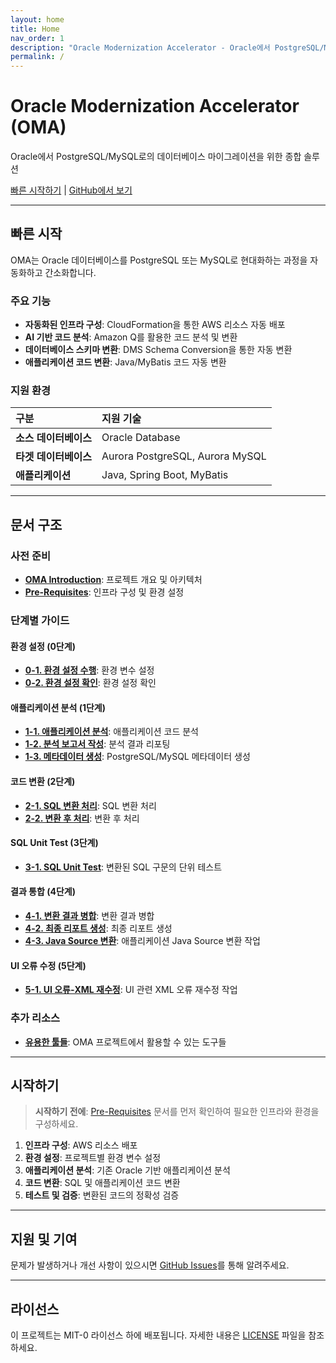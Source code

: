 ```yaml
---
layout: home
title: Home
nav_order: 1
description: "Oracle Modernization Accelerator - Oracle에서 PostgreSQL/MySQL로의 데이터베이스 마이그레이션을 위한 종합 솔루션"
permalink: /
---
```


# Oracle Modernization Accelerator (OMA)

Oracle에서 PostgreSQL/MySQL로의 데이터베이스 마이그레이션을 위한 종합 솔루션

[빠른 시작하기](#빠른-시작) | [GitHub에서 보기](https://github.com/aws-samples/sample-oracle-modernization-accelerator)

---

## 빠른 시작

OMA는 Oracle 데이터베이스를 PostgreSQL 또는 MySQL로 현대화하는 과정을 자동화하고 간소화합니다.

### 주요 기능

- **자동화된 인프라 구성**: CloudFormation을 통한 AWS 리소스 자동 배포
- **AI 기반 코드 분석**: Amazon Q를 활용한 코드 분석 및 변환
- **데이터베이스 스키마 변환**: DMS Schema Conversion을 통한 자동 변환
- **애플리케이션 코드 변환**: Java/MyBatis 코드 자동 변환

### 지원 환경

| 구분 | 지원 기술 |
|:-----|:----------|
| **소스 데이터베이스** | Oracle Database |
| **타겟 데이터베이스** | Aurora PostgreSQL, Aurora MySQL |
| **애플리케이션** | Java, Spring Boot, MyBatis |

---

## 문서 구조

### 사전 준비

- [**OMA Introduction**](OMA-Introduction.md): 프로젝트 개요 및 아키텍처
- [**Pre-Requisites**](Pre-Requisites.md): 인프라 구성 및 환경 설정

### 단계별 가이드

#### 환경 설정 (0단계)
- [**0-1. 환경 설정 수행**](0-1.setEnv.md): 환경 변수 설정
- [**0-2. 환경 설정 확인**](0-2.checkEnv.md): 환경 설정 확인

#### 애플리케이션 분석 (1단계)
- [**1-1. 애플리케이션 분석**](1-1.processAppAnalysis.md): 애플리케이션 코드 분석
- [**1-2. 분석 보고서 작성**](1-2.processAppReporting.md): 분석 결과 리포팅
- [**1-3. 메타데이터 생성**](1-3.genPostgreSqlMeta.md): PostgreSQL/MySQL 메타데이터 생성

#### 코드 변환 (2단계)
- [**2-1. SQL 변환 처리**](2-1.processSqlTransform.md): SQL 변환 처리
- [**2-2. 변환 후 처리**](2-2.processPostTransform.md): 변환 후 처리

#### SQL Unit Test (3단계)
- [**3-1. SQL Unit Test**](3-1.sqlUnitTest.md): 변환된 SQL 구문의 단위 테스트

#### 결과 통합 (4단계)
- [**4-1. 변환 결과 병합**](4-1.processSqlTransformMerge.md): 변환 결과 병합
- [**4-2. 최종 리포트 생성**](4-2.processSqlTransformReport.md): 최종 리포트 생성
- [**4-3. Java Source 변환**](4-3.processJavaTransform.md): 애플리케이션 Java Source 변환 작업

#### UI 오류 수정 (5단계)
- [**5-1. UI 오류-XML 재수정**](5-1.processUIErrorXMLFix.md): UI 관련 XML 오류 재수정 작업

### 추가 리소스

- [**유용한 툴들**](useful-tools.md): OMA 프로젝트에서 활용할 수 있는 도구들

---

## 시작하기

> **시작하기 전에**: [Pre-Requisites](Pre-Requisites.md) 문서를 먼저 확인하여 필요한 인프라와 환경을 구성하세요.

1. **인프라 구성**: AWS 리소스 배포
2. **환경 설정**: 프로젝트별 환경 변수 설정
3. **애플리케이션 분석**: 기존 Oracle 기반 애플리케이션 분석
4. **코드 변환**: SQL 및 애플리케이션 코드 변환
5. **테스트 및 검증**: 변환된 코드의 정확성 검증

---

## 지원 및 기여

문제가 발생하거나 개선 사항이 있으시면 [GitHub Issues](https://github.com/aws-samples/sample-oracle-modernization-accelerator/issues)를 통해 알려주세요.

---

## 라이선스

이 프로젝트는 MIT-0 라이선스 하에 배포됩니다. 자세한 내용은 [LICENSE](https://github.com/aws-samples/sample-oracle-modernization-accelerator/blob/main/LICENSE) 파일을 참조하세요.
